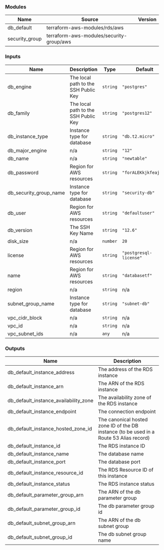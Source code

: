 <!-- BEGIN_TF_DOCS -->
### Modules

| Name | Source | Version |
|------|--------|---------|
| db\_default | terraform-aws-modules/rds/aws |  |
| security\_group | terraform-aws-modules/security-group/aws |  |

### Inputs

| Name | Description | Type | Default |
|------|-------------|------|---------|
| db\_engine | The local path to the SSH Public Key | `string` | `"postgres"` |
| db\_family | The local path to the SSH Public Key | `string` | `"postgres12"` |
| db\_instance\_type | Instance type for database | `string` | `"db.t2.micro"` |
| db\_major\_engine | n/a | `string` | `"12"` |
| db\_name | n/a | `string` | `"newtable"` |
| db\_password | Region for AWS resources | `string` | `"forALEKkjkfeajme"` |
| db\_security\_group\_name | Instance type for database | `string` | `"security-db"` |
| db\_user | Region for AWS resources | `string` | `"defaultuser"` |
| db\_version | The SSH Key Name | `string` | `"12.6"` |
| disk\_size | n/a | `number` | `20` |
| license | Region for AWS resources | `string` | `"postgresql-license"` |
| name | Region for AWS resources | `string` | `"databasetf"` |
| region | n/a | `string` | n/a |
| subnet\_group\_name | Instance type for database | `string` | `"subnet-db"` |
| vpc\_cidr\_block | n/a | `string` | n/a |
| vpc\_id | n/a | `string` | n/a |
| vpc\_subnet\_ids | n/a | `any` | n/a |

### Outputs

| Name | Description |
|------|-------------|
| db\_default\_instance\_address | The address of the RDS instance |
| db\_default\_instance\_arn | The ARN of the RDS instance |
| db\_default\_instance\_availability\_zone | The availability zone of the RDS instance |
| db\_default\_instance\_endpoint | The connection endpoint |
| db\_default\_instance\_hosted\_zone\_id | The canonical hosted zone ID of the DB instance (to be used in a Route 53 Alias record) |
| db\_default\_instance\_id | The RDS instance ID |
| db\_default\_instance\_name | The database name |
| db\_default\_instance\_port | The database port |
| db\_default\_instance\_resource\_id | The RDS Resource ID of this instance |
| db\_default\_instance\_status | The RDS instance status |
| db\_default\_parameter\_group\_arn | The ARN of the db parameter group |
| db\_default\_parameter\_group\_id | The db parameter group id |
| db\_default\_subnet\_group\_arn | The ARN of the db subnet group |
| db\_default\_subnet\_group\_id | The db subnet group name |
<!-- END_TF_DOCS -->
